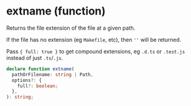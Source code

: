 # extname (function)

Returns the file extension of the file at a given path.

If the file has no extension (eg `Makefile`, etc), then `''` will be returned.

Pass `{ full: true }` to get compound extensions, eg `.d.ts` or `.test.js` instead of just `.ts`/`.js`.

```ts
declare function extname(
  pathOrFilename: string | Path,
  options?: {
    full?: boolean;
  },
): string;
```
